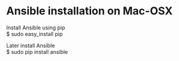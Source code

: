 
# Ansible installation on Mac-OSX  

Install Ansible using pip  
  $ sudo easy_install pip  
  
Later install Ansible  
  $ sudo pip install ansible
